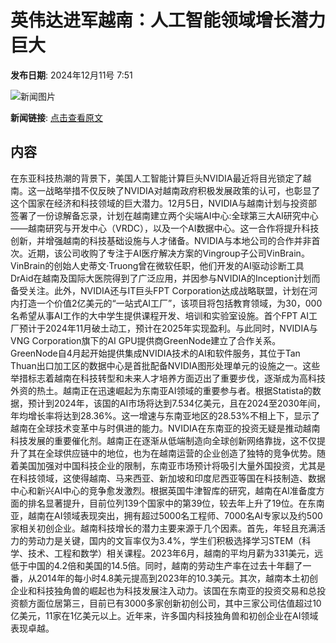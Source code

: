 # 英伟达进军越南：人工智能领域增长潜力巨大

**发布日期**: 2024年12月11号 7:51

![新闻图片](https://pic.chinaz.com/picmap/202010261720420670_6.jpg)

**新闻链接**: [点击查看原文](https://www.aibase.com/zh/news/13871)

## 内容

在东亚科技热潮的背景下，美国人工智能计算巨头NVIDIA最近将目光锁定了越南。这一战略举措不仅反映了NVIDIA对越南政府积极发展政策的认可，也彰显了这个国家在经济和科技领域的巨大潜力。12月5日，NVIDIA与越南计划与投资部签署了一份谅解备忘录，计划在越南建立两个尖端AI中心:全球第三大AI研究中心——越南研究与开发中心（VRDC），以及一个AI数据中心。这一合作将提升科技创新，并增强越南的科技基础设施与人才储备。NVIDIA与本地公司的合作并非首次。近期，该公司收购了专注于AI医疗解决方案的Vingroup子公司VinBrain。VinBrain的创始人史蒂文·Truong曾在微软任职，他们开发的AI驱动诊断工具DrAid在越南及国际大医院得到了广泛应用，并因参与NVIDIA的Inception计划而备受关注。此外，NVIDIA还与IT巨头FPT Corporation达成战略联盟，计划在河内打造一个价值2亿美元的“一站式AI工厂”，该项目将包括教育领域，为30，000名希望从事AI工作的大中学生提供课程开发、培训和实验室设施。首个FPT AI工厂预计于2024年11月破土动工，预计在2025年实现盈利。与此同时，NVIDIA与VNG Corporation旗下的AI GPU提供商GreenNode建立了合作关系。GreenNode自4月起开始提供集成NVIDIA技术的AI和软件服务，其位于Tan Thuan出口加工区的数据中心是首批配备NVIDIA图形处理单元的设施之一。这些举措标志着越南在科技转型和未来人才培养方面迈出了重要步伐，逐渐成为高科技外资的热土。越南正在迅速崛起为东南亚AI领域的重要参与者。根据Statista的数据，预计到2024年，该国的AI市场将达到7.534亿美元，且在2024至2030年间，年均增长率将达到28.36%。这一增速与东南亚地区的28.53%不相上下，显示了越南在全球技术变革中与时俱进的能力。NVIDIA在东南亚的投资无疑是推动越南科技发展的重要催化剂。越南正在逐渐从低端制造向全球创新网络靠拢，这不仅提升了其在全球供应链中的地位，也为在越南运营的企业创造了独特的竞争优势。随着美国加强对中国科技企业的限制，东南亚市场预计将吸引大量外国投资，尤其是在科技领域，这使得越南、马来西亚、新加坡和印度尼西亚等国在科技制造、数据中心和新兴AI中心的竞争愈发激烈。根据英国牛津智库的研究，越南在AI准备度方面的排名显著提升，目前位列139个国家中的第39位，较去年上升了19位。在东南亚，越南在AI领域表现突出，拥有超过5000名工程师、7000名AI专家以及约500家相关初创企业。越南科技增长的潜力主要来源于几个因素。首先，年轻且充满活力的劳动力是关键，国内的文盲率仅为3.4%，学生们积极选择学习STEM（科学、技术、工程和数学）相关课程。2023年6月，越南的平均月薪为331美元，远低于中国的4.2倍和美国的14.5倍。同时，越南的劳动生产率在过去十年翻了一番，从2014年的每小时4.8美元提高到2023年的10.3美元。其次，越南本土初创企业和科技独角兽的崛起也为科技发展注入动力。该国在东南亚的投资交易和总投资额方面位居第三，目前已有3000多家创新初创公司，其中三家公司估值超过10亿美元，11家在1亿美元以上。近年来，许多国内科技独角兽和初创企业在AI领域表现卓越。
